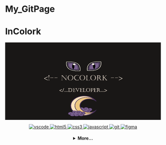 # My_GitPage

# InColork

<html>
<p align="center">
  <a href="https://github.com/NoColorK">
    <img
      align="center"
      src="./banner.png">
    </img>

  <p align="center">
   <a href="https://code.visualstudio.com/">
      <img src="https://cdn.jsdelivr.net/gh/devicons/devicon/icons/vscode/vscode-original.svg" alt="vscode" width="40" height="40"/>
   </a>
   <a href="https://developer.mozilla.org/pt-BR/docs/Web/HTML">
      <img src="https://cdn.jsdelivr.net/gh/devicons/devicon/icons/html5/html5-plain.svg" alt="html5" width="40" height="40"/>
   </a>
   <a href="https://developer.mozilla.org/pt-BR/docs/Web/CSS">
      <img src="https://cdn.jsdelivr.net/gh/devicons/devicon/icons/css3/css3-plain.svg" alt="css3" width="40" height="40"/>
   </a>
   <a href="https://developer.mozilla.org/en-US/docs/Web/JavaScript">
      <img src="https://cdn.jsdelivr.net/gh/devicons/devicon/icons/javascript/javascript-original.svg" alt="javascript" width="40" height="40"/>
   </a>
   <a href="https://git-scm.com/">
      <img src="https://cdn.jsdelivr.net/gh/devicons/devicon/icons/git/git-original.svg" alt="git" width="40" height="40"/>
      </a>
    <a href="https://www.figma.com/">
      <img src="https://cdn.jsdelivr.net/gh/devicons/devicon/icons/figma/figma-original.svg" alt="figma" width="40" height="40"/>
      </a>
</p>

<h4 align="center">
<details>
<summary>More... </summary>
<h1 align="center"><img src="https://media.giphy.com/media/hvRJCLFzcasrR4ia7z/giphy.gif" width="25px">Hi my name is João Vitor Brehmer</h1></img>

<h3 align="center">Some add-ons...</h3>

<img src="https://raw.githubusercontent.com/MicaelliMedeiros/micaellimedeiros/master/image/computer-illustration.png" min-width="400px" max-width="400px" width="400px" align="right" alt="Computador iuriCode">

<h4 align="left"><strong>A little about myself...</strong></h4>
<p align="left"> 
  I love Design and Programming since I was a kid. I'm studying at DevClub, where I'm always looking to learn more and more, and improve my skills, I'm very hardworking, I learn fast and I'm very calm. I love cold ❄️...
</p>
<br><br>
<p align="left">
  📫 Languages: <strong>English(Basic).</strong>
</p>

<p align="left">
  💼 Tools: <strong>Figma, Git, Github, HTML5, CSS, JavaScript.</strong>
</p>
<p align="left">
  🦄 <strong>My work page on github.  ⤵️</strong>
</p>

<br>
<p align="left">
  <a href="https://github.com/NoColork?tab=repositories">
    <img
      align="center"
      height="120em"
      src="https://img.shields.io/badge/GitHub-100000?style=for-the-badge&logo=github&logoColor=white">
    </img>
  </a>
</p>
<br><br>
<p align="center">
  💌 Social networks, Contact me... ⤵️
</p>

<h3 align="center">About me:</h3>

<p align="center">
  <a href="https://www.linkedin.com/in/joão-vitor-brehmer-6b977022b/">
    <img
         align="center"
         src="https://img.shields.io/badge/LinkedIn-1C1C1C?style=for-the-badge&logo=linkedin&logoColor=00FFFF">
  </a>
   <a href="https://github.com/NoColorK">
    <img
      align="center"
      src="https://img.shields.io/badge/GitHub-1C1C1C?style=for-the-badge&logo=GitHub&logoColor=00FFFF"
    />
  </a>
</p>
<h5 align="center">E-mail</h5>
<a href="mailto:joaovitorbrehmer@gmail.com">
    <img
      align="center"
      src="https://img.shields.io/badge/Gmail-1C1C1C?style=for-the-badge&logo=Gmail&logoColor=00FFFF"
    />
  </a>
  <a href="mailto:nocolorgarden@outlook.com">
    <img
      align="center"
      src="https://img.shields.io/badge/Outlook-1C1C1C?style=for-the-badge&logo=MicrosoftOutlook&logoColor=00FFFF"
    />
  </a>
</html>
